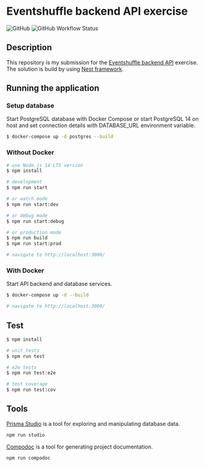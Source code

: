 # Eventshuffle backend API exercise

![GitHub](https://img.shields.io/github/license/isaul32/eventshuffle-exercise)
![GitHub Workflow Status](https://img.shields.io/github/workflow/status/isaul32/eventshuffle-exercise/CI)

## Description

This repository is my submission for the [Eventshuffle backend API](Eventshuffle.md) exercise. The solution is build by using [Nest framework](https://nestjs.com/).

## Running the application

### Setup database

Start PostgreSQL database with Docker Compose or start PostgreSQL 14 on host and set connection details with DATABASE_URL environment variable.

```bash
$ docker-compose up -d postgres --build
```

### Without Docker

```bash
# use Node.js 14 LTS version
$ npm install

# development
$ npm run start

# or watch mode
$ npm run start:dev

# or debug mode
$ npm run start:debug

# or production mode
$ npm run build
$ npm run start:prod

# navigate to http://localhost:3000/
```

### With Docker

Start API backend and database services.

```bash
$ docker-compose up -d --build

# navigate to http://localhost:3000/
```

## Test

```bash
$ npm install

# unit tests
$ npm run test

# e2e tests
$ npm run test:e2e

# test coverage
$ npm run test:cov
```

## Tools

[Prisma Studio](https://www.prisma.io/studio) is a tool for exploring and manipulating database data.

```bash
npm run studio
```

[Compodoc](https://docs.nestjs.com/recipes/documentation) is a tool for generating project documentation.

```bash
npm run compodoc
```
